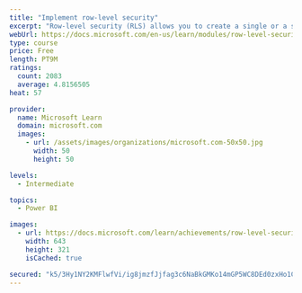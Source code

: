 ```yaml
---
title: "Implement row-level security"
excerpt: "Row-level security (RLS) allows you to create a single or a set of reports that targets data for a specific user. In this module, you will learn how to implement RLS by using either a static or dynamic method and how Microsoft Power BI simplifies testing RLS in Power BI Desktop and Power BI service."
webUrl: https://docs.microsoft.com/en-us/learn/modules/row-level-security-power-bi/
type: course
price: Free
length: PT9M
ratings:
  count: 2083
  average: 4.8156505
heat: 57

provider:
  name: Microsoft Learn
  domain: microsoft.com
  images:
    - url: /assets/images/organizations/microsoft.com-50x50.jpg
      width: 50
      height: 50

levels:
  - Intermediate

topics:
  - Power BI

images:
  - url: https://docs.microsoft.com/learn/achievements/row-level-security-power-bi-social.png
    width: 643
    height: 321
    isCached: true

secured: "k5/3Hy1NY2KMFlwfVi/ig8jmzfJjfag3c6NaBkGMKo14mGP5WC8DEd0zxHo1CzIphavRmcO30jgDO+v6VIcBI0nIDCgbYEO1BI6BKXlr0293O68LxV/chiPtj2E3uSoTz8WV3T6ajbk41uYiCoOdio3msGraCHv2TyIf5DB+qv5VRbBr6EkbTnX9oNPrYXwi/E7NYbN6WYZbTgbFgidKd39lj2swMpMj01WvflAUZHQVrIyJ9mx7EqzJeEv/ldUcaks8K8/AD7X6TFxlquqdCjHW/Ci2lkeVm7nRxnkRaEm4nYCqNi5cB3MlKCTBSRJcWcjI78o7ZqCJsU7KtS9Km7Fz0dvZ1xMOrG+MfKBRlHOqCyON0c0+cK/ykqO2gXnyn1hz45zqV07/Y5Aku7XwfTv+/duAkKXtyqFcshlk1Xk=;6QYthMVNPmzI/xNGBBb+Hw=="
---
```


